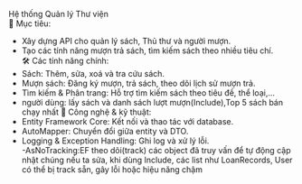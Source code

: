 Hệ thống Quản lý Thư viện  
🎯 Mục tiêu:  
- Xây dựng API cho quản lý sách, Thủ thư và người mượn.  
- Tạo các tính năng mượn trả sách, tìm kiếm sách theo nhiều tiêu chí.  
🛠 Các tính năng chính:  
- Sách: Thêm, sửa, xoá và tra cứu sách.  
- Mượn sách: Đăng ký mượn, trả sách, theo dõi lịch sử mượn trả.  
- Tìm kiếm & Phân trang: Hỗ trợ tìm kiếm sách theo tiêu đề, thể loại,...
- người dùng: lấy sách và danh sách lượt mượn(Include),Top 5 sách bán chạy nhất
🔧 Công nghệ & kỹ thuật:  
- Entity Framework Core: Kết nối và thao tác với database.  
- AutoMapper: Chuyển đổi giữa entity và DTO.  
- Logging & Exception Handling: Ghi log và xử lý lỗi.  
-AsNoTracking:EF theo dõi(track) các object đã truy vấn để tự động cập nhật chúng nếu ta sửa, khi dùng Include, các list như LoanRecords, User có thể bị track sẵn, gây lỗi hoặc hiệu năng chậm
